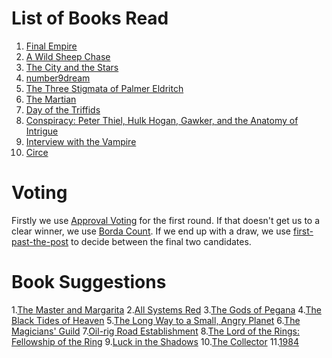 <!-- TITLE: Book Gathering -->
<!-- SUBTITLE: The Book Gathering -->

# List of Books Read
1. [Final Empire](books/the-final-empire)
2. [A Wild Sheep Chase](books/a-wild-sheep-chase)
3. [The City and the Stars](books/the-city-and-the-stars)
4. [number9dream](books/number-9-dream)
5. [The Three Stigmata of Palmer Eldritch](books/the-three-stigmata-of-palmer-eldritch)
6. [The Martian](books/the-martian)
7. [Day of the Triffids](books/day-of-the-triffids)
8. [Conspiracy: Peter Thiel, Hulk Hogan, Gawker, and the Anatomy of Intrigue](books/conspiracy)
9. [Interview with the Vampire](books/interview-with-the-vampire)
10. [Circe](books/circe)

# Voting
Firstly we use [Approval Voting](https://en.wikipedia.org/wiki/Approval_voting) for the first round.
If that doesn't get us to a clear winner, we use [Borda Count](https://en.wikipedia.org/wiki/Borda_count).
If we end up with a draw, we use [first-past-the-post](https://en.wikipedia.org/wiki/First-past-the-post_voting) to decide between the final two candidates.

# Book Suggestions
1.[The Master and Margarita](https://www.goodreads.com/book/show/117833.The_Master_and_Margarita)
2.[All Systems Red](https://www.goodreads.com/book/show/32758901-all-systems-red)
3.[The Gods of Pegana](https://www.goodreads.com/book/show/1138654.The_Gods_of_Pegana)
4.[The Black Tides of Heaven](https://www.goodreads.com/book/show/33099588-the-black-tides-of-heaven)
5.[The Long Way to a Small, Angry Planet](https://www.goodreads.com/book/show/22733729-the-long-way-to-a-small-angry-planet)
6.[The Magicians' Guild](https://www.goodreads.com/book/show/28249.The_Magicians_Guild)
7.[Oil-rig Road Establishment](https://wiki.darn.games/sammy-the-real-tall-cat)
8.[The Lord of the Rings: Fellowship of the Ring](https://www.goodreads.com/book/show/13356706-the-fellowship-of-the-ring)
9.[Luck in the Shadows](https://www.goodreads.com/book/show/9636143-luck-in-the-shadows)
10.[The Collector](https://www.goodreads.com/book/show/243705.The_Collector)
11.[1984](https://www.goodreads.com/book/show/3744438-1984)